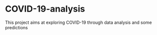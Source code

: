 # COVID-19-analysis
This project aims at exploring COVID-19 through data analysis and some predictions
